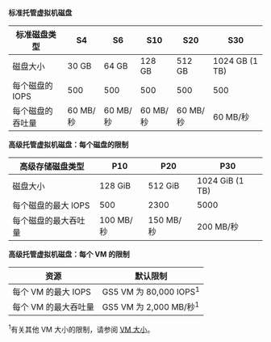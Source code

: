 **标准托管虚拟机磁盘**

| 标准磁盘类型 | S4 | S6 | S10 | S20 | S30 |
| --- | --- |--- | --- | --- | --- |
| 磁盘大小 | 30 GB | 64 GB | 128 GB | 512 GB | 1024 GB (1 TB)|
| 每个磁盘的 IOPS | 500 |500 |500 |500 |500 |
| 每个磁盘的吞吐量 | 60 MB/秒 | 60 MB/秒 | 60 MB/秒 | 60 MB/秒 | 60 MB/秒 | 

**高级托管虚拟机磁盘：每个磁盘的限制**

| 高级存储磁盘类型 | P10 | P20 | P30 |
| --- | --- | --- | --- |
| 磁盘大小 |128 GiB |512 GiB |1024 GiB (1 TB) |
| 每个磁盘的最大 IOPS |500 |2300 |5000 |
| 每个磁盘的最大吞吐量 |100 MB/秒 |150 MB/秒 |200 MB/秒 |

**高级托管虚拟机磁盘：每个 VM 的限制**

| 资源 | 默认限制 |
| --- | --- |
| 每个 VM 的最大 IOPS |GS5 VM 为 80,000 IOPS<sup>1</sup> |
| 每个 VM 的最大吞吐量 |GS5 VM 为 2,000 MB/秒<sup>1</sup> |

<sup>1</sup>有关其他 VM 大小的限制，请参阅 [VM 大小](/documentation/articles/virtual-machines-linux-sizes/)。

<!---HONumber=Mooncake_0313_2017-->